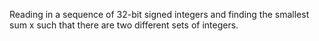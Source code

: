 Reading in a sequence of 32-bit signed integers and finding the smallest sum x such that there are two different sets of integers.
